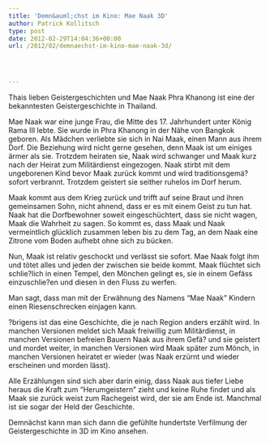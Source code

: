 ```yaml
---
title: 'Demn&auml;chst im Kino: Mae Naak 3D'
author: Patrick Kollitsch
type: post
date: 2012-02-29T14:04:36+00:00
url: /2012/02/demnaechst-im-kino-mae-naak-3d/




---
```

<div class="media video">
</div>

Thais lieben Geistergeschichten und Mae Naak Phra Khanong ist eine der bekanntesten Geistergeschichte in Thailand.

Mae Naak war eine junge Frau, die Mitte des 17. Jahrhundert unter König Rama <span class="caps">III</span> lebte. Sie wurde in Phra Khanong in der Nähe von Bangkok geboren. Als Mädchen verliebte sie sich in Nai Maak, einen Mann aus ihrem Dorf. Die Beziehung wird nicht gerne gesehen, denn Maak ist um einiges ärmer als sie. Trotzdem heiraten sie, Naak wird schwanger und Maak kurz nach der Heirat zum Militärdienst eingezogen. Naak stirbt mit dem ungeborenen Kind bevor Maak zurück kommt und wird traditionsgemä? sofort verbrannt. Trotzdem geistert sie seither ruhelos im Dorf herum. 

Maak kommt aus dem Krieg zurück und trifft auf seine Braut und ihren gemeinsamen Sohn, nicht ahnend, dass er es mit einem Geist zu tun hat. Naak hat die Dorfbewohner soweit eingeschüchtert, dass sie nicht wagen, Maak die Wahrheit zu sagen. So kommt es, dass Maak und Naak vermeintlich glücklich zusammen leben bis zu dem Tag, an dem Naak eine Zitrone vom Boden aufhebt ohne sich zu bücken. 

Nun, Maak ist relativ geschockt und verlässt sie sofort. Mae Naak folgt ihm und tötet alles und jeden der zwischen sie beide kommt. Maak flüchtet sich schlie?lich in einen Tempel, den Mönchen gelingt es, sie in einem Gefäss einzuschlie?en und diesen in den Fluss zu werfen. 

Man sagt, dass man mit der Erwähnung des Namens &#8220;Mae Naak&#8221; Kindern einen Riesenschrecken einjagen kann. 

?brigens ist das eine Geschichte, die je nach Region anders erzählt wird. In manchen Versionen meldet sich Maak freiwillig zum Militärdienst, in manchen Versionen befreien Bauern Naak aus ihrem Gefä? und sie geistert und mordet weiter, in manchen Versionen wird Maak später zum Mönch, in manchen Versionen heiratet er wieder (was Naak erzürnt und wieder erscheinen und morden lässt).

Alle Erzählungen sind sich aber darin einig, dass Naak aus tiefer Liebe heraus die Kraft zum &#8220;Herumgeistern&#8221; zieht und keine Ruhe findet und als Maak sie zurück weist zum Rachegeist wird, der sie am Ende ist. Manchmal ist sie sogar der Held der Geschichte.

Demn&auml;chst kann man sich dann die gef&uuml;hlte hundertste Verfilmung der Geistergeschichte in 3D im Kino ansehen.